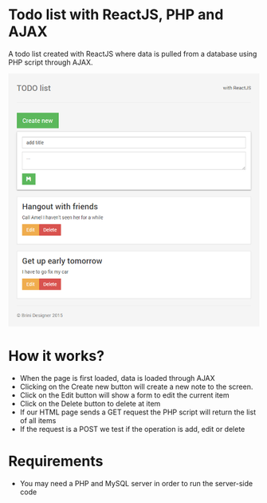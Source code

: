 # Todo list with ReactJS, PHP and AJAX

A todo list created with ReactJS where data is pulled from a database using PHP script through AJAX.

![alt tag](https://raw.githubusercontent.com/BriniDesigner/Todo-list/master/screenshot.png)


# How it works?
* When the page is first loaded, data is loaded through AJAX
* Clicking on the Create new button will create a new note to the screen.
* Click on the Edit button will show a form to edit the current item
* Click on the Delete button to delete at item
* If our HTML page sends a GET request the PHP script will return the list of all items
* If the request is a POST we test if the operation is add, edit or delete

# Requirements
* You may need a PHP and MySQL server in order to run the server-side code